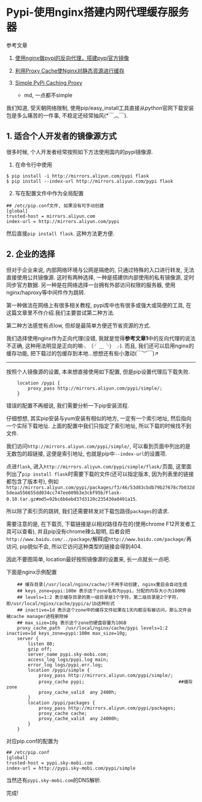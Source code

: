# Pypi-使用nginx搭建内网代理缓存服务器

参考文章

1. [使用nginx做pypi的反向代理，搭建pypi官方镜像](https://haoluobo.com/2012/02/nginxpypi/)

2. [利用Proxy Cache使Nginx对静态资源进行缓存](http://blog.csdn.net/czp11210/article/details/28596649)

3. [Simple PyPi Caching Proxy](https://gist.github.com/dctrwatson/5785638#file-nginx-conf)

    - md, 一点都不simple

我们知道, 受天朝网络限制, 使用pip/easy_install工具直接从python官网下载安装包是多么痛苦的一件事, 不稳定还经常抽风(*￣︿￣). 

## 1. 适合个人开发者的镜像源方式

很多时候, 个人开发者经常按照如下方法使用国内的pypi镜像源.

1. 在命令行中使用

```
$ pip install -i http://mirrors.aliyun.com/pypi flask
$ pip install --index-url http://mirrors.aliyun.com/pypi flask
```

2. 写在配置文件中作为全局配置

```
## /etc/pip.conf文件, 如果没有可手动创建
[global]
trusted-host = mirrors.aliyun.com
index-url = http://mirrors.aliyun.com/pypi
```

然后直接`pip install flask`. 这种方法更方便.

## 2. 企业的选择

但对于企业来说, 内部网络环境与公网是隔绝的, 只通过特殊的入口进行转发, 无法直接使用公共镜像源. 这时有两种选择, 一种是搭建供内部使用的私有镜像源, 定时同步官方数据. 另一种是在网络选择一台拥有外部访问权限的服务器, 使用nginx/haproxy等中间件作为跳转.

第一种做法在网络上有很多相关教程, pypi库中也有很多或强大或简便的工具, 在这篇文章里不作介绍.我们主要尝试第二种方法.

第二种方法感觉有点low, 但却是最简单方便还节省资源的方式. 

我们选择使用nginx作为正向代理(没错, 我就是觉得**参考文章1**中的反向代理的说法不正确, 这种用法明显是正向的嘛╮（╯＿╰）╭). 而且, 我们还可以启用nginx的缓存功能, 把下载过的包缓存到本地...想想还有些小激动(￣︶￣)↗

------

按照个人镜像源的设置, 本来想直接使用如下配置, 但是pip设置代理后下载失败.

```
    location /pypi {
        proxy_pass http://mirrors.aliyun.com/pypi/simple/;
    }
```

错误的配置不再细说, 我们需要分析一下pip安装流程. 

仔细想想, 其实pip安装与yum安装有相似的地方, 一定有一个索引地址, 然后指向一个实际下载地址. 上面的配置中我们只指定了索引地址, 所以下载的时候找不到文件.

我们访问`http://mirrors.aliyun.com/pypi/simple/`, 可以看到页面中列出的是无数包的超链接, 这便是索引地址, 也就是pip中`--index-url`的设置项. 

点进`flask`, 进入`http://mirrors.aliyun.com/pypi/simple/flask/`页面, 这里面列出了`pip install flask`时需要下载的文件(还可以指定版本, 因为列表里的链接都包含了版本号), 例如`http://mirrors.aliyun.com/pypi/packages/f3/46/53d83cbdb79b27678c7b032d5deaa556655dd034cc747ee609b3e3cbf95b/Flask-0.10.tar.gz#md5=92bc6b6ebd37d3120c235430a0491a15`. 

所以除了索引页的跳转, 我们还需要转发对下载包路径`packages`的请求.

需要注意的是, 在下载页, 下载链接是以相对路径存在的(使用chrome F12开发者工具可以查看), 并且pip没有chrome辣么聪明, 后者会把`http://www.baidu.com/../package/`解释成`http://www.baidu.com/package/`再访问, pip貌似不会, 所以它访问这种类型的链接会得到404.

因此不要图简单, location最好按照镜像源的设置来, 长一点就长一点吧.

下面是nginx示例配置

```
    ## 缓存目录(/usr/local/nginx/cache/)不用手动创建, nginx重启会自动生成
    ## keys_zone=pypi:100m 表示这个zone名称为pypi，分配的内存大小为100MB
    ## levels=1:2 表示缓存目录的第一级目录是1个字符，第二级目录是2个字符，即/usr/local/nginx/cache/pypi/a/1b这种形式
    ## inactive=1d 表示这个zone中的缓存文件如果在1天内都没有被访问，那么文件会被cache manager进程删除掉
    ## max_size=10g 表示这个zone的硬盘容量为10GB
    proxy_cache_path  /usr/local/nginx/cache/pypi levels=1:2 inactive=1d keys_zone=pypi:100m max_size=10g;
    server {
        listen 80;
        gzip off;
        server_name pypi.sky-mobi.com;
        access_log logs/pypi.log main;
        error_log logs/pypi.err.log;
        location /pypi/simple {
            proxy_pass http://mirrors.aliyun.com/pypi/simple/;
            proxy_cache pypi;                                   ##缓存zone
            proxy_cache_valid  any 2400h;
        }
        location /pypi/packages {
            proxy_pass http://mirrors.aliyun.com/pypi/packages;
            proxy_cache cache;
            proxy_cache_valid  any 24000h;
        }
    }
```

对应pip.conf的配置为

```
## /etc/pip.conf
[global]
trusted-host = pypi.sky-mobi.com
index-url = http://pypi.sky-mobi.com/pypi/simple
```

当然还有`pypi.sky-mobi.com`的DNS解析.

完成!